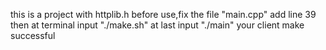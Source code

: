 this is a project with httplib.h
before use,fix the file "main.cpp"
add line 39
then at terminal input "./make.sh"
at last input "./main"
your client make successful